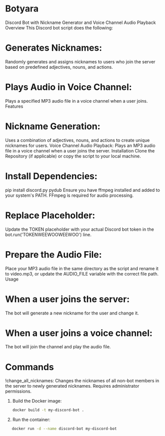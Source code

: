 # Botyara
Discord Bot with Nickname Generator and Voice Channel Audio Playback
Overview
This Discord bot script does the following:

# Generates Nicknames:
Randomly generates and assigns nicknames to users who join the server based on predefined adjectives, nouns, and actions.
# Plays Audio in Voice Channel:
Plays a specified MP3 audio file in a voice channel when a user joins.
Features
# Nickname Generation:
Uses a combination of adjectives, nouns, and actions to create unique nicknames for users.
Voice Channel Audio Playback: Plays an MP3 audio file in a voice channel when a user joins the server.
Installation
Clone the Repository (if applicable) or copy the script to your local machine.

# Install Dependencies:

pip install discord.py pydub
Ensure you have ffmpeg installed and added to your system's PATH. FFmpeg is required for audio processing.

# Replace Placeholder:

Update the TOKEN placeholder with your actual Discord bot token in the bot.run('TOKENWEEWOOWEEWOO') line.
# Prepare the Audio File:

Place your MP3 audio file in the same directory as the script and rename it to video.mp3, or update the AUDIO_FILE variable with the correct file path.
Usage
# When a user joins the server:
The bot will generate a new nickname for the user and change it.
# When a user joins a voice channel:
The bot will join the channel and play the audio file.
# Commands
!change_all_nicknames: Changes the nicknames of all non-bot members in the server to newly generated nicknames. Requires administrator permissions.

1. Build the Docker image:

   ```bash
   docker build -t my-discord-bot .
2. Run the container:

```bash
   docker run -d --name discord-bot my-discord-bot
